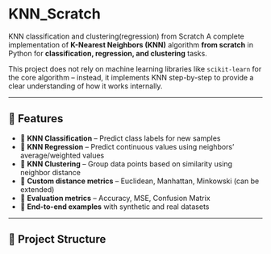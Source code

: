 # KNN_Scratch
KNN classification and clustering(regression) from Scratch
A complete implementation of **K-Nearest Neighbors (KNN)** algorithm **from scratch** in Python for **classification, regression, and clustering** tasks.

This project does not rely on machine learning libraries like `scikit-learn` for the core algorithm – instead, it implements KNN step-by-step to provide a clear understanding of how it works internally.

---

## 🚀 Features

- 📌 **KNN Classification** – Predict class labels for new samples  
- 📌 **KNN Regression** – Predict continuous values using neighbors’ average/weighted values  
- 📌 **KNN Clustering** – Group data points based on similarity using neighbor distance  
- 📌 **Custom distance metrics** – Euclidean, Manhattan, Minkowski (can be extended)  
- 📌 **Evaluation metrics** – Accuracy, MSE, Confusion Matrix  
- 📌 **End-to-end examples** with synthetic and real datasets  

---

## 📂 Project Structure

